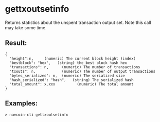 # gettxoutsetinfo

Returns statistics about the unspent transaction output set.
Note this call may take some time.

## Result:
    {
      "height":n,     (numeric) The current block height (index)
      "bestblock": "hex",   (string) the best block hash hex
      "transactions": n,      (numeric) The number of transactions
      "txouts": n,            (numeric) The number of output transactions
      "bytes_serialized": n,  (numeric) The serialized size
      "hash_serialized": "hash",   (string) The serialized hash
      "total_amount": x.xxx          (numeric) The total amount
    }

## Examples:
    > navcoin-cli gettxoutsetinfo